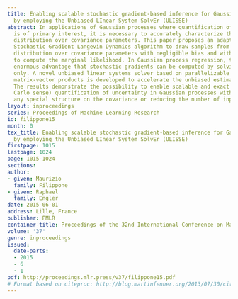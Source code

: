 ```yaml
---
title: Enabling scalable stochastic gradient-based inference for Gaussian processes
  by employing the Unbiased LInear System SolvEr (ULISSE)
abstract: In applications of Gaussian processes where quantification of uncertainty
  is of primary interest, it is necessary to accurately characterize the posterior
  distribution over covariance parameters. This paper proposes an adaptation of the
  Stochastic Gradient Langevin Dynamics algorithm to draw samples from the posterior
  distribution over covariance parameters with negligible bias and without the need
  to compute the marginal likelihood. In Gaussian process regression, this has the
  enormous advantage that stochastic gradients can be computed by solving linear systems
  only. A novel unbiased linear systems solver based on parallelizable covariance
  matrix-vector products is developed to accelerate the unbiased estimation of gradients.
  The results demonstrate the possibility to enable scalable and exact (in a Monte
  Carlo sense) quantification of uncertainty in Gaussian processes without imposing
  any special structure on the covariance or reducing the number of input vectors.
layout: inproceedings
series: Proceedings of Machine Learning Research
id: filippone15
month: 0
tex_title: Enabling scalable stochastic gradient-based inference for Gaussian processes
  by employing the Unbiased LInear System SolvEr (ULISSE)
firstpage: 1015
lastpage: 1024
page: 1015-1024
sections: 
author:
- given: Maurizio
  family: Filippone
- given: Raphael
  family: Engler
date: 2015-06-01
address: Lille, France
publisher: PMLR
container-title: Proceedings of the 32nd International Conference on Machine Learning
volume: '37'
genre: inproceedings
issued:
  date-parts:
  - 2015
  - 6
  - 1
pdf: http://proceedings.mlr.press/v37/filippone15.pdf
# Format based on citeproc: http://blog.martinfenner.org/2013/07/30/citeproc-yaml-for-bibliographies/
---
```

